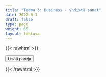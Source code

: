 ```yaml
---
title: "Teema 3: Business - yhdistä sanat"
date: 2022-6-1
draft: false
type: page
weight: 65
layout: tehtava
---
```

{{< rawhtml >}}
<link rel="stylesheet" type="text/css" href="/css/yhdistely.css"/>
<div id="nappulat">
<button id="lisaa">
Lisää pareja
</button>
</div>
<div id="kaikki"></div>
<div id="tehtava" class="grid grid-cols-2">
 <div><ul id="terms"> </ul></div>
 <div><ul id="defs"> </ul></div>

</div>


<script> 
 
 //Execute a JavaScript immediately after a page has been loaded
window.onload = function() {

  //Data for terms and definitions. This can be stored in a separate .js file, in a JSON file or here in the main file
     var data = {
    terms: [{

     index: 0, text: 'account'
}, { index: 1, text: 'ATM, automated teller machine'
}, { index: 2, text: 'balance'
}, { index: 3, text: 'budget'
}, { index: 4, text: 'cash'
}, { index: 5, text: 'debt'
}, { index: 6, text: 'deposit'
}, { index: 7, text: 'deposit, down payment'
}, { index: 8, text: 'expense'
}, { index: 9, text: 'finance'
}, { index: 10, text: 'income tax'
}, { index: 11, text: 'instalment payment'
}, { index: 12, text: 'interest'
}, { index: 13, text: 'mortgage'
}, { index: 14, text: 'overdraw'
}, { index: 15, text: 'payday loan'
}, { index: 16, text: 'receipt'
}, { index: 17, text: 'transaction'
}, { index: 18, text: 'wealth'
}, { index: 19, text: 'withdrawal'
}, { index: 20, text: 'assets'
}, { index: 21, text: 'bond'
}, { index: 22, text: 'crash'
}, { index: 23, text: 'dividend'
}, { index: 24, text: 'invest'
}, { index: 25, text: 'investment'
}, { index: 26, text: 'investment fund, mutual fund'
}, { index: 27, text: 'property'
}, { index: 28, text: 'share'
}, { index: 29, text: 'shareholder'
}, { index: 30, text: 'stock market'
}, { index: 31, text: 'stocks'
}, { index: 32, text: 'trade'
}, { index: 33, text: 'bankrupt'
}, { index: 34, text: 'bankruptcy'
}, { index: 35, text: 'capital'
}, { index: 36, text: 'charge'
}, { index: 37, text: 'consumer'
}, { index: 38, text: 'consumption'
}, { index: 39, text: 'currency'
}, { index: 40, text: 'depression'
}, { index: 41, text: 'economics'
}, { index: 42, text: 'economy'
}, { index: 43, text: 'embargo'
}, { index: 44, text: 'goods'
}, { index: 45, text: 'inflation'
}, { index: 46, text: 'invoice'
}, { index: 47, text: 'market'
}, { index: 48, text: 'recession'
}, { index: 49, text: 'refund'
}, { index: 50, text: 'revenue'
}, { index: 51, text: 'value added tax, VAT'
}, { index: 52, text: 'boom'
}, { index: 53, text: 'bull market'
}, { index: 54, text: 'debit card'
}, { index: 55, text: 'deficit'
}, { index: 56, text: 'downturn'
}, { index: 57, text: 'export'
}, { index: 58, text: 'in the red'
}, { index: 59, text: 'loss'
}, { index: 60, text: 'net'
}, { index: 61, text: 'supply'


},

    ],
    definitions: [{    
}, { index: 0, text: 'tili'
}, { index: 1, text: 'pankkiautomaatti'
}, { index: 2, text: 'saldo'
}, { index: 3, text: 'budjetti, tulo- ja menoarvio'
}, { index: 4, text: 'käteinen'
}, { index: 5, text: 'velka'
}, { index: 6, text: 'tallettaa'
}, { index: 7, text: 'käsiraha, vakuus'
}, { index: 8, text: 'kulu, meno'
}, { index: 9, text: 'rahoittaa, rahoitus'
}, { index: 10, text: 'tulovero'
}, { index: 11, text: 'osamaksu'
}, { index: 12, text: 'korko'
}, { index: 13, text: 'asuntolaina'
}, { index: 14, text: 'ylittää tili'
}, { index: 15, text: 'pikavippi'
}, { index: 16, text: 'kuitti'
}, { index: 17, text: 'tilitapahtuma'
}, { index: 18, text: 'varallisuus'
}, { index: 19, text: 'nosto'
}, { index: 20, text: 'omaisuus, varat'
}, { index: 21, text: 'joukkovelkakirja'
}, { index: 22, text: 'romahdus'
}, { index: 23, text: 'osinko'
}, { index: 24, text: 'sijoittaa'
}, { index: 25, text: 'sijoitus'
}, { index: 26, text: 'sijoitusrahasto'
}, { index: 27, text: 'kiinteistö, omaisuus'
}, { index: 28, text: 'osake'
}, { index: 29, text: 'osakas, osakkeenomistaja'
}, { index: 30, text: 'pörssi'
}, { index: 31, text: 'osakekanta, arvopaperit'
}, { index: 32, text: 'käydä kauppaa, kaupankäynti'
}, { index: 33, text: 'maksukyvytön, vararikossa'
}, { index: 34, text: 'konkurssi'
}, { index: 35, text: 'pääoma'
}, { index: 36, text: 'veloittaa, veloitus'
}, { index: 37, text: 'kuluttaja'
}, { index: 38, text: 'kulutus'
}, { index: 39, text: 'rahayksikkö, valuutta'
}, { index: 40, text: 'lama'
}, { index: 41, text: 'taloustiede'
}, { index: 42, text: 'talous'
}, { index: 43, text: 'kauppasaarto'
}, { index: 44, text: 'kauppatavara'
}, { index: 45, text: 'inflaatio'
}, { index: 46, text: 'lasku, laskuttaa'
}, { index: 47, text: 'markkinoida, markkina(t)'
}, { index: 48, text: 'taantuma'
}, { index: 49, text: 'palauttaa, takaisinmaksu'
}, { index: 50, text: 'liikevaihto'
}, { index: 51, text: 'arvonlisävero'
}, { index: 52, text: '(nopea) laskukausi'
}, { index: 53, text: 'karhumarkkina, pitkä laskukausi'
}, { index: 54, text: 'luottokortti'
}, { index: 55, text: 'ylijäämä'
}, { index: 56, text: 'noususuhdanne'
}, { index: 57, text: 'tuoda maahan, maahantuonti'
}, { index: 58, text: 'voitolla'
}, { index: 59, text: 'tuotto, voitto'
}, { index: 60, text: 'brutto'
}, { index: 61, text: 'kysyntä'

},

    ],
    //this creates matches for indexes. This is a sort of an Answer Sheet
    pairs: {
      0: 0,
      1: 1,
      2: 2,
      3: 3,
      4: 4,
      5: 5,
      6: 6,
      7: 7,
      8: 8,
      9: 9,
      10: 10,
      11: 11,
      12: 12,
      13: 13,
      14: 14,
      15: 15,
      16: 16,
      17: 17,
      18: 18,
      19: 19,
      20: 20,
      21: 21,
      22: 22,
      23: 23,
      24: 24,
      25: 25,
      26: 26,
      27: 27,
      28: 28,
      29: 29,
      30: 30,
      31: 31,
      32: 32,
      33: 33,
      34: 34,
      35: 35,
      36: 36,
      37: 37,
      38: 38,
      39: 39,
      40: 40,
      41: 41,
      42: 42,
      43: 43,
      44: 44,
      45: 45,
      46: 46,
      47: 47,
      48: 48,
      49: 49,
      50: 50,
      51: 51,
      52: 52,
      53: 53,
      54: 54,
      55: 55,
      56: 56,
      57: 57,
      58: 58,
      59: 59,
      60: 60,
      61: 61,

    }
  };
    
for (var a=[],i=0;i<62;++i) a[i]=i;

function shufflee(array) {
  var tmp, current, top = array.length;
  if(top) while(--top) {
    current = Math.floor(Math.random() * (top + 1));
    tmp = array[current];
    array[current] = array[top];
    array[top] = tmp;
  }
  return array;
}

a = shufflee(a);
  

  var selectedTerm = null, //to make sure none is selected onload
    selectedDef = null,
    termsContainer = document.querySelector("#terms"), //list of terms
    defsContainer = document.querySelector("#defs"); //list of definitions

  //This function takes two arguments, that is one term and one def to compare if they match. It returns True or False after compairing values of the "pairs" object property.     
  function isMatch(termIndex, defIndex) {
    return data.pairs[termIndex] === defIndex;
  }

  //This function adds HTML elements and content to the specified container (UL).
  function createListHTML(list, container) {
    container.innerHTML = ""; //first, clean up any existing LI elements
    for (var i = 0; i < 62; i++) {
      container.innerHTML = container.innerHTML + "<li data-index='" + list[i]["index"] + "'>" + "<span>" + list[i]["text"] + "</span>" + "</li>";

    }
  }

function addCSS(css){
  var elem=document.createElement('style');
  if(elem.styleSheet && !elem.sheet)elem.styleSheet.cssText=css;
  else elem.appendChild(document.createTextNode(css));
  document.getElementsByTagName('head')[0].appendChild(elem); 
}

  createListHTML(data.terms, termsContainer);
  createListHTML(data.definitions, defsContainer);

  //listen for a "click" event on a list of Terms and store the clicked object in the target object
  termsContainer.addEventListener("click", function(e) {
    var target = e.target.parentNode;
    if (target.className === "score")
      return;
    var termIndex = Number(target.getAttribute("data-index"));
    //the condition is that only one LI can be selected
    if (selectedTerm !== null && selectedTerm !== termIndex) {
      termsContainer.querySelector("li[data-index='" + selectedTerm + "']").removeAttribute("data-selected");
    }

    //deletion of the decoration
    if (target.hasAttribute("data-selected")) {
      target.removeAttribute("data-selected");
      selectedTerm = null;
    }
    //selecting on click	
    else {
      target.setAttribute("data-selected", true);
      selectedTerm = termIndex;
    }

    if (selectedTerm !== null && selectedDef !== null) {
      var term = document.querySelector("#terms [data-index='" + selectedTerm + "']");
      var def = document.querySelector("#defs [data-index='" + selectedDef + "']");
      if (isMatch(selectedTerm, selectedDef)) {
				term.className = "score";
        def.className = "score";
  			numero++;
   			term.style.order = (numero);
   			def.style.order = (numero);
            }
      selectedTerm = null;
      selectedDef = null;
      term.removeAttribute("data-selected");
      def.removeAttribute("data-selected");
			    }
  })

  defsContainer.addEventListener("click", function(e) {
    var target = e.target.parentNode;
    if (target.className === "score")
      return;
    var defIndex = Number(target.getAttribute("data-index"));
    var defText = Number(target.getAttribute("data-index"))

    if (selectedDef !== null && selectedDef !== defIndex) {
      defsContainer.querySelector("li[data-index='" + selectedDef + "']").removeAttribute("data-selected");
    }

    if (target.hasAttribute("data-selected"))
      target.removeAttribute("data-selected");
    else
      target.setAttribute("data-selected", true);
    selectedDef = Number(target.getAttribute("data-index"));
    if (selectedTerm !== null && selectedDef !== null) {
      //var term = document.querySelector("#terms [data-index='"+selectedTerm+"']");
      var term = termsContainer.querySelector("[data-index='" + selectedTerm + "']");
      //var def = document.querySelector("#defs [data-index='"+selectedDef+"']");
      var def = defsContainer.querySelector("[data-index='" + selectedDef + "']");
      if (isMatch(selectedTerm, selectedDef)) {
				term.className = "score";
        def.className = "score";
  			numero++;
   			term.style.order = (numero);
   			def.style.order = (numero);
       }
      
      selectedTerm = null; //poista napautusten valinta
      selectedDef = null; //poista napautusten valinta
      term.removeAttribute("data-selected");
      def.removeAttribute("data-selected");
    }
  })

  function shuffle() {
    randomSort(data.terms)
    randomSort(data.definitions)
    createListHTML(data.terms, termsContainer)
    createListHTML(data.definitions, defsContainer)
    addCSS("div#tehtava li[data-index]{display: none;}")
    addCSS("div#tehtava li[data-index='" + a[0] + "']{display: flex;}")
		addCSS("div#tehtava li[data-index='" + a[1] + "']{display: flex;}")
    addCSS("div#tehtava li[data-index='" + a[2] + "']{display: flex;}")
    addCSS("div#tehtava li[data-index='" + a[3] + "']{display: flex;}")
    addCSS("div#tehtava li[data-index='" + a[4] + "']{display: flex;}")
    addCSS("div#tehtava li[data-index='" + a[5] + "']{display: flex;}")
  }
  
  
  
  function randomSort(array) {
    var currentIndex = array.length,
      temporaryValue, randomIndex;

    // While there remain elements to shuffle...

    while (currentIndex !== 0) {

      // Pick a remaining element...
      randomIndex = Math.floor(Math.random() * currentIndex);
      currentIndex -= 1;

      // And swap it with the current element. SWAP
      temporaryValue = array[currentIndex];
      array[currentIndex] = array[randomIndex];
      array[randomIndex] = temporaryValue;
    }

    return array;
  }

  shuffle(); 
  
document.getElementById("lisaa").addEventListener("click", function() {
        h++;
        addCSS("div#tehtava li[data-index='" + a[h] + "']{display: flex;}")
				h++;
        addCSS("div#tehtava li[data-index='" + a[h] + "']{display: flex;}")
				h++;
        addCSS("div#tehtava li[data-index='" + a[h] + "']{display: flex;}")
				h++;
        addCSS("div#tehtava li[data-index='" + a[h] + "']{display: flex;}")
				h++;
        addCSS("div#tehtava li[data-index='" + a[h] + "']{display: flex;}")
				h++;
        addCSS("div#tehtava li[data-index='" + a[h] + "']{display: flex;}")
if(h>58){$("#kaikki").html("Kaikki lisätty jo!"); }      })
  }

var numero = 0;
var h = 6;
</script>
{{< /rawhtml >}}